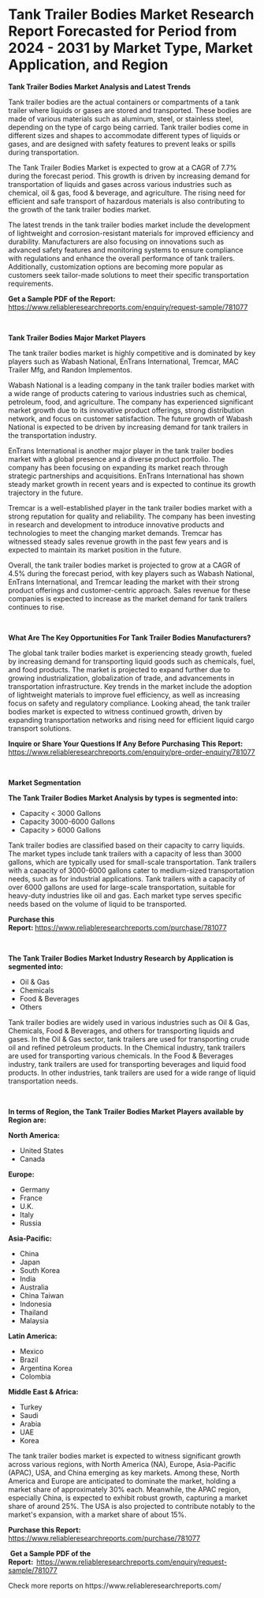<p><h1>Tank Trailer Bodies Market Research Report Forecasted for Period from 2024 -  2031 by Market Type, Market Application, and Region</h1></p><p><strong>Tank Trailer Bodies Market Analysis and Latest Trends</strong></p>
<p><p>Tank trailer bodies are the actual containers or compartments of a tank trailer where liquids or gases are stored and transported. These bodies are made of various materials such as aluminum, steel, or stainless steel, depending on the type of cargo being carried. Tank trailer bodies come in different sizes and shapes to accommodate different types of liquids or gases, and are designed with safety features to prevent leaks or spills during transportation.</p><p>The Tank Trailer Bodies Market is expected to grow at a CAGR of 7.7% during the forecast period. This growth is driven by increasing demand for transportation of liquids and gases across various industries such as chemical, oil & gas, food & beverage, and agriculture. The rising need for efficient and safe transport of hazardous materials is also contributing to the growth of the tank trailer bodies market.</p><p>The latest trends in the tank trailer bodies market include the development of lightweight and corrosion-resistant materials for improved efficiency and durability. Manufacturers are also focusing on innovations such as advanced safety features and monitoring systems to ensure compliance with regulations and enhance the overall performance of tank trailers. Additionally, customization options are becoming more popular as customers seek tailor-made solutions to meet their specific transportation requirements.</p></p>
<p><strong>Get a Sample PDF of the Report:&nbsp;</strong> <a href="https://www.reliableresearchreports.com/enquiry/request-sample/781077">https://www.reliableresearchreports.com/enquiry/request-sample/781077</a></p>
<p>&nbsp;</p>
<p><strong>Tank Trailer Bodies Major Market Players</strong></p>
<p><p>The tank trailer bodies market is highly competitive and is dominated by key players such as Wabash National, EnTrans International, Tremcar, MAC Trailer Mfg, and Randon Implementos.</p><p>Wabash National is a leading company in the tank trailer bodies market with a wide range of products catering to various industries such as chemical, petroleum, food, and agriculture. The company has experienced significant market growth due to its innovative product offerings, strong distribution network, and focus on customer satisfaction. The future growth of Wabash National is expected to be driven by increasing demand for tank trailers in the transportation industry.</p><p>EnTrans International is another major player in the tank trailer bodies market with a global presence and a diverse product portfolio. The company has been focusing on expanding its market reach through strategic partnerships and acquisitions. EnTrans International has shown steady market growth in recent years and is expected to continue its growth trajectory in the future.</p><p>Tremcar is a well-established player in the tank trailer bodies market with a strong reputation for quality and reliability. The company has been investing in research and development to introduce innovative products and technologies to meet the changing market demands. Tremcar has witnessed steady sales revenue growth in the past few years and is expected to maintain its market position in the future.</p><p>Overall, the tank trailer bodies market is projected to grow at a CAGR of 4.5% during the forecast period, with key players such as Wabash National, EnTrans International, and Tremcar leading the market with their strong product offerings and customer-centric approach. Sales revenue for these companies is expected to increase as the market demand for tank trailers continues to rise.</p></p>
<p>&nbsp;</p>
<p><strong>What Are The Key Opportunities For Tank Trailer Bodies Manufacturers?</strong></p>
<p><p>The global tank trailer bodies market is experiencing steady growth, fueled by increasing demand for transporting liquid goods such as chemicals, fuel, and food products. The market is projected to expand further due to growing industrialization, globalization of trade, and advancements in transportation infrastructure. Key trends in the market include the adoption of lightweight materials to improve fuel efficiency, as well as increasing focus on safety and regulatory compliance. Looking ahead, the tank trailer bodies market is expected to witness continued growth, driven by expanding transportation networks and rising need for efficient liquid cargo transport solutions.</p></p>
<p><strong>Inquire or Share Your Questions If Any Before Purchasing This Report:</strong> <a href="https://www.reliableresearchreports.com/enquiry/pre-order-enquiry/781077">https://www.reliableresearchreports.com/enquiry/pre-order-enquiry/781077</a></p>
<p>&nbsp;</p>
<p><strong>Market Segmentation</strong></p>
<p><strong>The Tank Trailer Bodies Market Analysis by types is segmented into:</strong></p>
<p><ul><li>Capacity < 3000 Gallons</li><li>Capacity 3000-6000 Gallons</li><li>Capacity > 6000 Gallons</li></ul></p>
<p><p>Tank trailer bodies are classified based on their capacity to carry liquids. The market types include tank trailers with a capacity of less than 3000 gallons, which are typically used for small-scale transportation. Tank trailers with a capacity of 3000-6000 gallons cater to medium-sized transportation needs, such as for industrial applications. Tank trailers with a capacity of over 6000 gallons are used for large-scale transportation, suitable for heavy-duty industries like oil and gas. Each market type serves specific needs based on the volume of liquid to be transported.</p></p>
<p><strong>Purchase this Report:&nbsp;</strong><a href="https://www.reliableresearchreports.com/purchase/781077">https://www.reliableresearchreports.com/purchase/781077</a></p>
<p>&nbsp;</p>
<p><strong>The Tank Trailer Bodies Market Industry Research by Application is segmented into:</strong></p>
<p><ul><li>Oil & Gas</li><li>Chemicals</li><li>Food & Beverages</li><li>Others</li></ul></p>
<p><p>Tank trailer bodies are widely used in various industries such as Oil & Gas, Chemicals, Food & Beverages, and others for transporting liquids and gases. In the Oil & Gas sector, tank trailers are used for transporting crude oil and refined petroleum products. In the Chemical industry, tank trailers are used for transporting various chemicals. In the Food & Beverages industry, tank trailers are used for transporting beverages and liquid food products. In other industries, tank trailers are used for a wide range of liquid transportation needs.</p></p>
<p>&nbsp;</p>
<p><strong>In terms of Region, the Tank Trailer Bodies Market Players available by Region are:</strong></p>
<p>
    <p> <strong> North America: </strong>
        <ul>
            <li>United States</li>
            <li>Canada</li>
        </ul>
        </p> 
    <p> <strong> Europe: </strong>
        <ul>
            <li>Germany</li>
            <li>France</li>
            <li>U.K.</li>
            <li>Italy</li>
            <li>Russia</li>
        </ul>
        </p> 
    <p> <strong> Asia-Pacific: </strong>
        <ul>
            <li>China</li>
            <li>Japan</li>
            <li>South Korea</li>
            <li>India</li>
            <li>Australia</li>
            <li>China Taiwan</li>
            <li>Indonesia</li>
            <li>Thailand</li>
            <li>Malaysia</li>
        </ul>
        </p> 
    <p> <strong> Latin America: </strong>
        <ul>
            <li>Mexico</li>
            <li>Brazil</li>
            <li>Argentina Korea</li>
            <li>Colombia</li>
        </ul>
        </p> 
    <p> <strong> Middle East & Africa: </strong>
        <ul>
            <li>Turkey</li>
            <li>Saudi</li>
            <li>Arabia</li>
            <li>UAE</li>
            <li>Korea</li>
        </ul>
    </p>
    </p>
<p><p>The tank trailer bodies market is expected to witness significant growth across various regions, with North America (NA), Europe, Asia-Pacific (APAC), USA, and China emerging as key markets. Among these, North America and Europe are anticipated to dominate the market, holding a market share of approximately 30% each. Meanwhile, the APAC region, especially China, is expected to exhibit robust growth, capturing a market share of around 25%. The USA is also projected to contribute notably to the market's expansion, with a market share of about 15%.</p></p>
<p><strong>Purchase this Report: </strong><a href="https://www.reliableresearchreports.com/purchase/781077">https://www.reliableresearchreports.com/purchase/781077</a></p>
<p>&nbsp;<strong>Get a Sample PDF of the Report:&nbsp;&nbsp;</strong><a href="https://www.reliableresearchreports.com/enquiry/request-sample/781077">https://www.reliableresearchreports.com/enquiry/request-sample/781077</a></p>
<p><strong></strong></p>
<p>Check more reports on https://www.reliableresearchreports.com/</p>